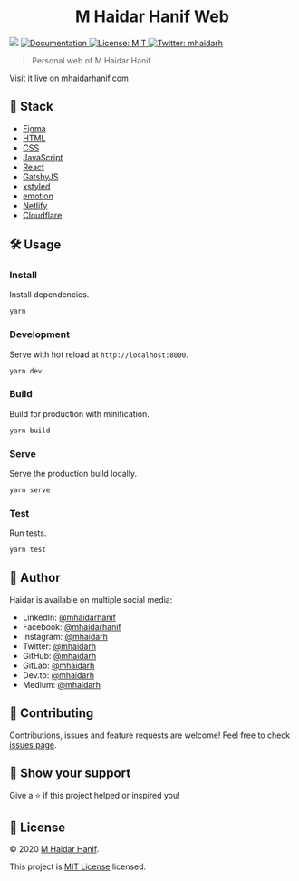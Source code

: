 <h1 align="center">M Haidar Hanif Web</h1>
<p>
  <img src="https://img.shields.io/badge/version-1.0.0-blue.svg?cacheSeconds=2592000" />
  <a href="https://github.com/mhaidarh/mhaidarhanif-web">
    <img alt="Documentation" src="https://img.shields.io/badge/documentation-yes-brightgreen.svg" target="_blank" />
  </a>
  <a href="https://opensource.org/licenses/MIT">
    <img alt="License: MIT" src="https://img.shields.io/badge/License-MIT-yellow.svg" target="_blank" />
  </a>
  <a href="https://twitter.com/mhaidarh">
    <img alt="Twitter: mhaidarh" src="https://img.shields.io/twitter/follow/mhaidarh.svg?style=social" target="_blank" />
  </a>
</p>

> Personal web of M Haidar Hanif

Visit it live on [mhaidarhanif.com](https://mhaidarhanif.com)

## 🥞 Stack

- [Figma](https://figma.com)
- [HTML](https://developer.mozilla.org/HTML)
- [CSS](https://developer.mozilla.org/CSS)
- [JavaScript](https://developer.mozilla.org/JavaScript)
- [React](https://reactjs.org)
- [GatsbyJS](https://gatsbyjs.org)
- [xstyled](https://xstyled.dev)
- [emotion](https://emotion.sh)
- [Netlify](https://netlify.com)
- [Cloudflare](https://cloudflare.com)

## 🛠️ Usage

### Install

Install dependencies.

```sh
yarn
```

### Development

Serve with hot reload at `http://localhost:8000`.

```sh
yarn dev
```

### Build

Build for production with minification.

```sh
yarn build
```

### Serve

Serve the production build locally.

```sh
yarn serve
```

### Test

Run tests.

```sh
yarn test
```

## 👤 Author

Haidar is available on multiple social media:

- LinkedIn: [@mhaidarhanif](https://linkedin.com/in/mhaidarhanif)
- Facebook: [@mhaidarhanif](https://facebook.com/mhaidarhanif)
- Instagram: [@mhaidarh](https://instagram.com/mhaidarh)
- Twitter: [@mhaidarh](https://twitter.com/mhaidarh)
- GitHub: [@mhaidarh](https://github.com/mhaidarh)
- GitLab: [@mhaidarh](https://gitlab.com/mhaidarh)
- Dev.to: [@mhaidarh](https://dev.to/mhaidarh)
- Medium: [@mhaidarh](https://medium.com/@mhaidarh)

## 🤝 Contributing

Contributions, issues and feature requests are welcome! Feel free to check [issues page](https://github.com/mhaidarh/mhaidarhanif-web/issues).

## 🎁 Show your support

Give a ⭐️ if this project helped or inspired you!

## 📝 License

© 2020 [M Haidar Hanif](https://mhaidarhanif.com).

This project is [MIT License](https://opensource.org/licenses/MIT) licensed.
